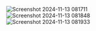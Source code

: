 ![Screenshot 2024-11-13 081711](https://github.com/user-attachments/assets/0c6ddb0e-08d7-4e15-bb9c-314a36c9cb27) <br>
![Screenshot 2024-11-13 081848](https://github.com/user-attachments/assets/a4736f9a-06b1-4e13-97e2-447425a1a706) <br>
![Screenshot 2024-11-13 081933](https://github.com/user-attachments/assets/a0c74460-57fa-4763-8a92-e765557e913d) <br>
